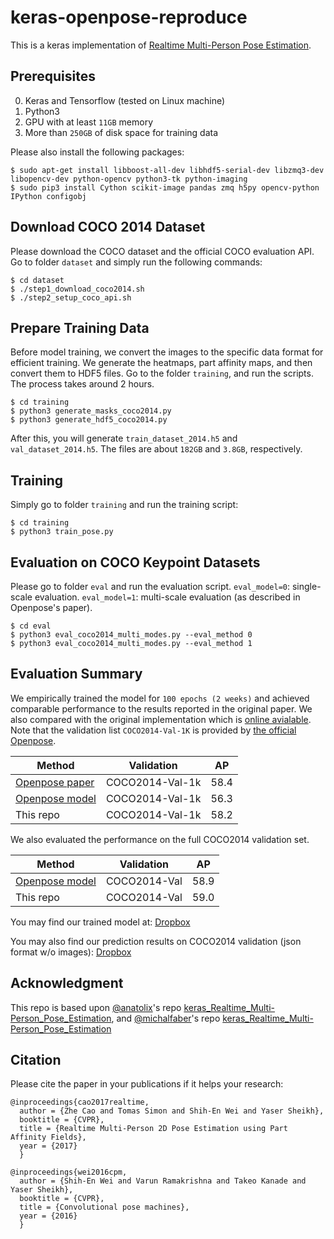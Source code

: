 # keras-openpose-reproduce

This is a keras implementation of [Realtime Multi-Person Pose Estimation](https://github.com/ZheC/Realtime_Multi-Person_Pose_Estimation).


## Prerequisites

  0. Keras and Tensorflow (tested on Linux machine)
  0. Python3
  0. GPU with at least `11GB` memory
  0. More than `250GB` of disk space for training data

Please also install the following packages:

    $ sudo apt-get install libboost-all-dev libhdf5-serial-dev libzmq3-dev libopencv-dev python-opencv python3-tk python-imaging
    $ sudo pip3 install Cython scikit-image pandas zmq h5py opencv-python IPython configobj


## Download COCO 2014 Dataset

Please download the COCO dataset and the official COCO evaluation API. Go to folder `dataset` and simply run the following commands:

    $ cd dataset
    $ ./step1_download_coco2014.sh
    $ ./step2_setup_coco_api.sh


## Prepare Training Data 

Before model training, we convert the images to the specific data format for efficient training. We generate the heatmaps, part affinity maps, and then convert them to HDF5 files. Go to the folder `training`, and run the scripts. The process takes around 2 hours.

    $ cd training
    $ python3 generate_masks_coco2014.py
    $ python3 generate_hdf5_coco2014.py

After this, you will generate `train_dataset_2014.h5` and `val_dataset_2014.h5`. The files are about `182GB` and `3.8GB`, respectively.

## Training

Simply go to folder `training` and run the training script:

    $ cd training
    $ python3 train_pose.py


## Evaluation on COCO Keypoint Datasets

Please go to folder `eval` and run the evaluation script. `eval_model=0`: single-scale evaluation. `eval_model=1`: multi-scale evaluation (as described in Openpose's paper).

    $ cd eval
    $ python3 eval_coco2014_multi_modes.py --eval_method 0
    $ python3 eval_coco2014_multi_modes.py --eval_method 1


## Evaluation Summary

We empirically trained the model for `100 epochs (2 weeks)` and achieved comparable performance to the results reported in the original paper. We also compared with the original implementation which is [online avialable](https://github.com/michalfaber/keras_Realtime_Multi-Person_Pose_Estimation#converting-caffe-model-to-keras-model). Note that the validation list `COCO2014-Val-1K` is provided by [the official Openpose](https://github.com/CMU-Perceptual-Computing-Lab/caffe_rtpose/blob/master/image_info_val2014_1k.txt).


|     Method      |      Validation       |     AP    | 
|-----------------|:---------------------:|:---------:|
|  [Openpose paper](https://arxiv.org/pdf/1611.08050.pdf) |  COCO2014-Val-1k   |    58.4   | 
|  [Openpose model](https://github.com/michalfaber/keras_Realtime_Multi-Person_Pose_Estimation#converting-caffe-model-to-keras-model) |    COCO2014-Val-1k    |    56.3   |     
|    This repo    |    COCO2014-Val-1k    |    58.2   |


We also evaluated the performance on the full COCO2014 validation set.

|     Method      |      Validation       |     AP    | 
|-----------------|:---------------------:|:---------:|  
|  [Openpose model](https://github.com/michalfaber/keras_Realtime_Multi-Person_Pose_Estimation#converting-caffe-model-to-keras-model) |      COCO2014-Val     |    58.9   |    
|    This repo    |      COCO2014-Val     |    59.0   |   


You may find our trained model at: [Dropbox](https://www.dropbox.com/s/76b3r8rj82wicik/weights.0100.h5?dl=0)

You may also find our prediction results on COCO2014 validation (json format w/o images): [Dropbox](https://www.dropbox.com/s/snaot6xva6ei5ge/val2014_ours_result.json?dl=0)


## Acknowledgment
This repo is based upon [@anatolix](https://github.com/anatolix)'s repo [keras_Realtime_Multi-Person_Pose_Estimation](https://github.com/anatolix/keras_Realtime_Multi-Person_Pose_Estimation), and [@michalfaber](https://github.com/michalfaber)'s repo [keras_Realtime_Multi-Person_Pose_Estimation](https://github.com/michalfaber/keras_Realtime_Multi-Person_Pose_Estimation)


## Citation

Please cite the paper in your publications if it helps your research:

    @inproceedings{cao2017realtime,
      author = {Zhe Cao and Tomas Simon and Shih-En Wei and Yaser Sheikh},
      booktitle = {CVPR},
      title = {Realtime Multi-Person 2D Pose Estimation using Part Affinity Fields},
      year = {2017}
      }
    
    @inproceedings{wei2016cpm,
      author = {Shih-En Wei and Varun Ramakrishna and Takeo Kanade and Yaser Sheikh},
      booktitle = {CVPR},
      title = {Convolutional pose machines},
      year = {2016}
      }
